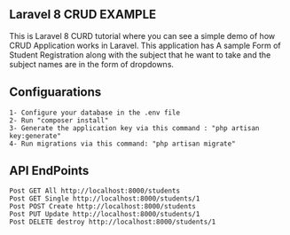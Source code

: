 ## Laravel 8 CRUD EXAMPLE

This is Laravel 8 CURD tutorial where you can see a simple demo of how CRUD Application works in Laravel. 
This application has A sample Form of Student Registration along with the subject that he want to take and the subject names are in the form of dropdowns.


## Configuarations
    1- Configure your database in the .env file
    2- Run "composer install"
    3- Generate the application key via this command : "php artisan key:generate"
    4- Run migrations via this command: "php artisan migrate"


## API EndPoints
    Post GET All http://localhost:8000/students
    Post GET Single http://localhost:8000/students/1
    Post POST Create http://localhost:8000/students
    Post PUT Update http://localhost:8000/students/1
    Post DELETE destroy http://localhost:8000/students/1